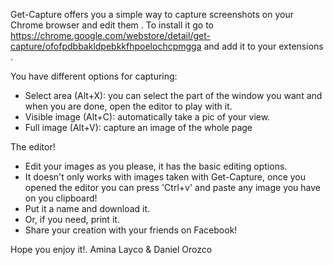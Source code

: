 Get-Capture offers you a simple way to capture screenshots on your Chrome browser and edit them
.
To install it go to https://chrome.google.com/webstore/detail/get-capture/ofofpdbbakldpebkkfhpoelochcpmgga and add it to your extensions
.

You have different options for capturing:
- Select area (Alt+X): you can select the part of the window you want and when you are done, open the editor to play with it.
- Visible image (Alt+C): automatically take a pic of your view.
- Full image (Alt+V): capture an image of the whole page

The editor!
- Edit your images as you please, it has the basic editing options.
- It doesn't only works with images taken with Get-Capture, once you opened the editor you can press 'Ctrl+v' and paste any image you have on you clipboard! 
- Put it a name and download it.
- Or, if you need, print it.
- Share your creation with your friends on Facebook!

Hope you enjoy it!.
Amina Layco & Daniel Orozco
